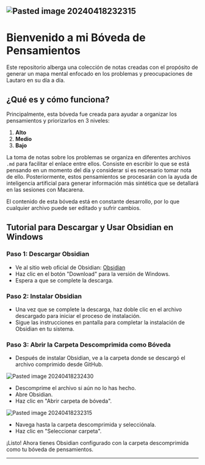 ![Pasted image 20240418232315](https://github.com/Z0SO/things/assets/109922256/28918112-82f3-4915-a2bf-c135cc2ddbad)
---
# Bienvenido a mi Bóveda de Pensamientos

Este repositorio alberga una colección de notas creadas con el propósito de generar un mapa mental enfocado en los problemas y preocupaciones de Lautaro en su día a día.

## ¿Qué es y cómo funciona?

Principalmente, esta bóveda fue creada para ayudar a organizar los pensamientos y priorizarlos en 3 niveles:

1. **Alto**
2. **Medio**
3. **Bajo**

La toma de notas sobre los problemas se organiza en diferentes archivos `.md` para facilitar el enlace entre ellos. Consiste en escribir lo que se está pensando en un momento del día y considerar si es necesario tomar nota de ello. Posteriormente, estos pensamientos se procesarán con la ayuda de inteligencia artificial para generar información más sintética que se detallará en las sesiones con Macarena.

El contenido de esta bóveda está en constante desarrollo, por lo que cualquier archivo puede ser editado y sufrir cambios.

## Tutorial para Descargar y Usar Obsidian en Windows

### Paso 1: Descargar Obsidian
- Ve al sitio web oficial de Obsidian: [Obsidian](https://obsidian.md/)
- Haz clic en el botón "Download" para la versión de Windows.
- Espera a que se complete la descarga.

### Paso 2: Instalar Obsidian
- Una vez que se complete la descarga, haz doble clic en el archivo descargado para iniciar el proceso de instalación.
- Sigue las instrucciones en pantalla para completar la instalación de Obsidian en tu sistema.

### Paso 3: Abrir la Carpeta Descomprimida como Bóveda

- Después de instalar Obsidian, ve a la carpeta donde se descargó el archivo comprimido desde GitHub.

![Pasted image 20240418232430](https://github.com/Z0SO/things/assets/109922256/d7928e9d-1614-43fe-bffd-53def2758426)

- Descomprime el archivo si aún no lo has hecho.
- Abre Obsidian.
- Haz clic en "Abrir carpeta de bóveda".

![Pasted image 20240418232315](https://github.com/Z0SO/things/assets/109922256/2994c9a3-8d13-405b-88c0-ac09d7861d29)

- Navega hasta la carpeta descomprimida y selecciónala.
- Haz clic en "Seleccionar carpeta".

¡Listo! Ahora tienes Obsidian configurado con la carpeta descomprimida como tu bóveda de pensamientos.


---
